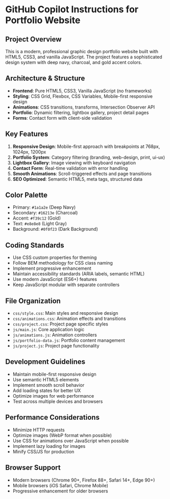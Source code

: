 # GitHub Copilot Instructions for Portfolio Website

## Project Overview
This is a modern, professional graphic design portfolio website built with HTML5, CSS3, and vanilla JavaScript. The project features a sophisticated design system with deep navy, charcoal, and gold accent colors.

## Architecture & Structure
- **Frontend**: Pure HTML5, CSS3, Vanilla JavaScript (no frameworks)
- **Styling**: CSS Grid, Flexbox, CSS Variables, Mobile-first responsive design
- **Animations**: CSS transitions, transforms, Intersection Observer API
- **Portfolio**: Dynamic filtering, lightbox gallery, project detail pages
- **Forms**: Contact form with client-side validation

## Key Features
1. **Responsive Design**: Mobile-first approach with breakpoints at 768px, 1024px, 1200px
2. **Portfolio System**: Category filtering (branding, web-design, print, ui-ux)
3. **Lightbox Gallery**: Image viewing with keyboard navigation
4. **Contact Form**: Real-time validation with error handling
5. **Smooth Animations**: Scroll-triggered effects and page transitions
6. **SEO Optimized**: Semantic HTML5, meta tags, structured data

## Color Palette
- Primary: `#1a1a2e` (Deep Navy)
- Secondary: `#16213e` (Charcoal)
- Accent: `#f39c12` (Gold)
- Text: `#e8e8e8` (Light Gray)
- Background: `#0f0f23` (Dark Background)

## Coding Standards
- Use CSS custom properties for theming
- Follow BEM methodology for CSS class naming
- Implement progressive enhancement
- Maintain accessibility standards (ARIA labels, semantic HTML)
- Use modern JavaScript (ES6+) features
- Keep JavaScript modular with separate controllers

## File Organization
- `css/style.css`: Main styles and responsive design
- `css/animations.css`: Animation effects and transitions
- `css/project.css`: Project page specific styles
- `js/main.js`: Core application logic
- `js/animations.js`: Animation controllers
- `js/portfolio-data.js`: Portfolio content management
- `js/project.js`: Project page functionality

## Development Guidelines
- Maintain mobile-first responsive design
- Use semantic HTML5 elements
- Implement smooth scroll behavior
- Add loading states for better UX
- Optimize images for web performance
- Test across multiple devices and browsers

## Performance Considerations
- Minimize HTTP requests
- Optimize images (WebP format when possible)
- Use CSS for animations over JavaScript when possible
- Implement lazy loading for images
- Minify CSS/JS for production

## Browser Support
- Modern browsers (Chrome 90+, Firefox 88+, Safari 14+, Edge 90+)
- Mobile browsers (iOS Safari, Chrome Mobile)
- Progressive enhancement for older browsers
